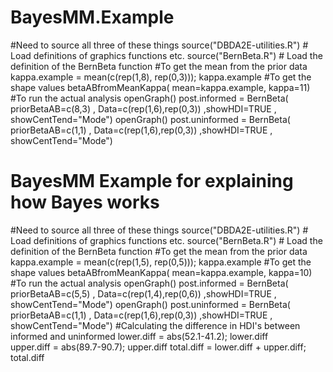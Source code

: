 # BayesMM.Example
#Need to source all three of these things
source("DBDA2E-utilities.R") # Load definitions of graphics functions etc.
source("BernBeta.R") # Load the definition of the BernBeta function
#To get the mean from the prior data
kappa.example = mean(c(rep(1,8), rep(0,3))); kappa.example
#To get the shape values
betaABfromMeanKappa( mean=kappa.example, kappa=11)
#To run the actual analysis
openGraph()
post.informed = BernBeta( priorBetaAB=c(8,3) , Data=c(rep(1,6),rep(0,3)) ,showHDI=TRUE , showCentTend="Mode")
openGraph()
post.uninformed = BernBeta( priorBetaAB=c(1,1) , Data=c(rep(1,6),rep(0,3)) ,showHDI=TRUE , showCentTend="Mode")
# BayesMM Example for explaining how Bayes works
#Need to source all three of these things
source("DBDA2E-utilities.R") # Load definitions of graphics functions etc.
source("BernBeta.R") # Load the definition of the BernBeta function
#To get the mean from the prior data
kappa.example = mean(c(rep(1,5), rep(0,5))); kappa.example
#To get the shape values
betaABfromMeanKappa( mean=kappa.example, kappa=10)
#To run the actual analysis
openGraph()
post.informed = BernBeta( priorBetaAB=c(5,5) , Data=c(rep(1,4),rep(0,6)) ,showHDI=TRUE , showCentTend="Mode")
openGraph()
post.uninformed = BernBeta( priorBetaAB=c(1,1) , Data=c(rep(1,6),rep(0,3)) ,showHDI=TRUE , showCentTend="Mode")
#Calculating the difference in HDI's between informed and uninformed
lower.diff = abs(52.1-41.2); lower.diff  
upper.diff = abs(89.7-90.7); upper.diff
total.diff = lower.diff + upper.diff; total.diff
